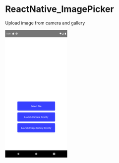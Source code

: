 # ReactNative_ImagePicker
Upload image from camera and gallery

<img width="200" src="./screenshots/Screenshot_1611032930.png">
